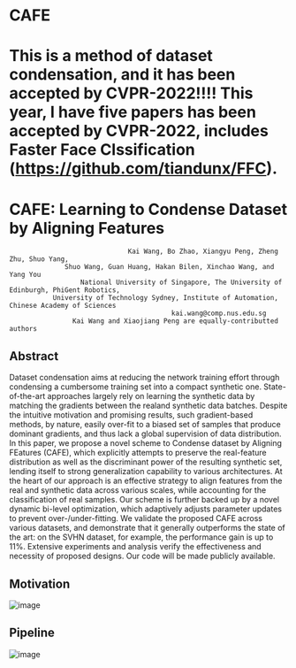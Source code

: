 # CAFE
# This is a method of dataset condensation, and it has been accepted by CVPR-2022!!!! This year, I have five papers has been accepted by CVPR-2022, includes Faster Face Clssification (https://github.com/tiandunx/FFC).
# CAFE: Learning to Condense Dataset by Aligning Features

                                  Kai Wang, Bo Zhao, Xiangyu Peng, Zheng Zhu, Shuo Yang, 
			      Shuo Wang, Guan Huang, Hakan Bilen, Xinchao Wang, and Yang You
                      National University of Singapore, The University of Edinburgh, PhiGent Robotics, 
	           University of Technology Sydney, Institute of Automation, Chinese Academy of Sciences
                                             kai.wang@comp.nus.edu.sg
			        Kai Wang and Xiaojiang Peng are equally-contributted authors



## Abstract

Dataset condensation aims at reducing the network training effort through condensing a cumbersome training set into a compact synthetic one. State-of-the-art approaches largely rely on learning the synthetic data by matching the gradients between the realand synthetic data batches. Despite the intuitive motivation and promising results, such gradient-based methods, by nature, easily over-fit to a biased set of samples that produce dominant gradients, and thus lack a global supervision of data distribution. In this paper, we propose a novel scheme  to Condense dataset by Aligning FEatures (CAFE), which explicitly attempts to preserve 
the real-feature distribution as well as the discriminant power of the resulting  synthetic set, lending itself to strong generalization capability to various architectures. At the heart of our approach is an effective strategy to align features from the real and synthetic data across various scales, while accounting 
for the classification of real samples. Our scheme is further backed up by a novel dynamic bi-level optimization, which adaptively adjusts parameter updates to prevent over-/under-fitting. We validate the proposed CAFE across various datasets, and demonstrate that it generally outperforms the state of the art: on the SVHN dataset, for example, the performance gain is up to 11\%. Extensive experiments and analysis verify the effectiveness and necessity of proposed designs. Our code will be made publicly available. 
	
## Motivation
![image](https://github.com/kaiwang960112/CAFE/blob/main/figs/motivation.png)


## Pipeline
![image](https://github.com/kaiwang960112/CAFE/blob/main/figs/pipeline.png)


